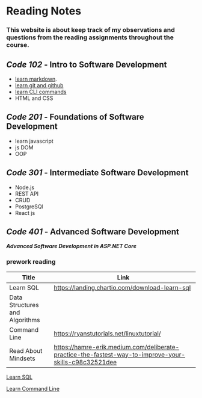 # Reading Notes
### This website is about keep track of my observations and questions from the reading assignments throughout the course.
## *Code 102* - **Intro to Software Development**
- [learn markdown](https://www.markdownguide.org/basic-syntax/).
- [learn git and github](https://www.plesk.com/blog/various/git-commands-cheat-sheet/)
- [learn CLI commands](https://www.codecademy.com/learn/learn-the-command-line/modules/learn-the-command-line-navigation/cheatsheet)
- HTML and CSS
## *Code 201* - **Foundations of Software Development**
* learn javascript
* js DOM
* OOP
## *Code 301* - **Intermediate Software Development**
* Node.js
* REST API
* CRUD
* PostgreSQl
* React js

## *Code 401* - **Advanced Software Development**
***Advanced Software Development in ASP.NET Core***
### prework reading
| Title      | Link |
| ----------- | ----------- |
| Learn SQL      | https://landing.chartio.com/download-learn-sql       |
| Data Structures and Algorithms |         |
|Command Line | https://ryanstutorials.net/linuxtutorial/ |
|Read About Mindsets| https://hamre-erik.medium.com/deliberate-practice-the-fastest-way-to-improve-your-skills-c98c32521dee|

[Learn SQL](sql.md)

[Learn Command Line](cmd.md)
